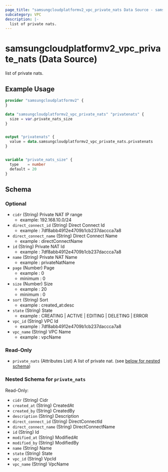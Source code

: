 ```yaml
---
page_title: "samsungcloudplatformv2_vpc_private_nats Data Source - samsungcloudplatformv2"
subcategory: VPC
description: |-
  list of private nats.
---
```


# samsungcloudplatformv2_vpc_private_nats (Data Source)

list of private nats.

## Example Usage

```terraform
provider "samsungcloudplatformv2" {
}

data "samsungcloudplatformv2_vpc_private_nats" "privatenats" {
  size = var.private_nats_size
}


output "privatenats" {
  value = data.samsungcloudplatformv2_vpc_private_nats.privatenats
}


variable "private_nats_size" {
  type    = number
  default = 20
}
```

<!-- schema generated by tfplugindocs -->
## Schema

### Optional

- `cidr` (String) Private NAT IP range 
  - example: 192.168.10.0/24
- `direct_connect_id` (String) Direct Connect Id 
  - example : 7df8abb4912e4709b1cb237daccca7a8
- `direct_connect_name` (String) Direct Connect Name 
  - example : directConnectName
- `id` (String) Private NAT Id 
  - example : 7df8abb4912e4709b1cb237daccca7a8
- `name` (String) Private NAT Name 
  - example : privateNatName
- `page` (Number) Page 
  - example : 0 
  - minimum : 0
- `size` (Number) Size 
  - example : 20 
  - minimum : 0
- `sort` (String) Sort 
  - example : created_at:desc
- `state` (String) State 
  - example : CREATING | ACTIVE | EDITING | DELETING | ERROR
- `vpc_id` (String) VPC Id 
  - example : 7df8abb4912e4709b1cb237daccca7a8
- `vpc_name` (String) VPC Name 
  - example : vpcName

### Read-Only

- `private_nats` (Attributes List) A list of private nat. (see [below for nested schema](#nestedatt--private_nats))

<a id="nestedatt--private_nats"></a>
### Nested Schema for `private_nats`

Read-Only:

- `cidr` (String) Cidr
- `created_at` (String) CreatedAt
- `created_by` (String) CreatedBy
- `description` (String) Description
- `direct_connect_id` (String) DirectConnectId
- `direct_connect_name` (String) DirectConnectName
- `id` (String) Id
- `modified_at` (String) ModifiedAt
- `modified_by` (String) ModifiedBy
- `name` (String) Name
- `state` (String) State
- `vpc_id` (String) VpcId
- `vpc_name` (String) VpcName